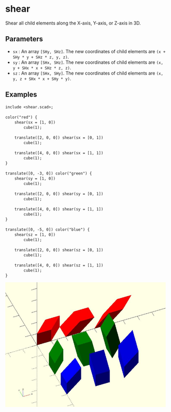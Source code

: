 # shear

Shear all child elements along the X-axis, Y-axis, or Z-axis in 3D.

## Parameters

- `sx` : An array `[SHy, SHz]`. The new coordinates of child elements are `(x + SHy * y + SHz * z, y, z)`.
- `sy` : An array `[SHx, SHz]`. The new coordinates of child elements are `(x, y + SHx * x + SHz * z, z)`.
- `sz` : An array `[SHx, SHy]`. The new coordinates of child elements are `(x, y, z + SHx * x + SHy * y)`.

## Examples

	include <shear.scad>;

	color("red") {
		shear(sx = [1, 0])
			cube(1);
			
		translate([2, 0, 0]) shear(sx = [0, 1])
			cube(1);
			
		translate([4, 0, 0]) shear(sx = [1, 1])
			cube(1);
	}

	translate([0, -3, 0]) color("green") {
		shear(sy = [1, 0])
			cube(1);
			
		translate([2, 0, 0]) shear(sy = [0, 1])
			cube(1);
			
		translate([4, 0, 0]) shear(sy = [1, 1])
			cube(1);
	}

	translate([0, -5, 0]) color("blue") {
		shear(sz = [1, 0])
			cube(1);
			
		translate([2, 0, 0]) shear(sz = [0, 1])
			cube(1);
			
		translate([4, 0, 0]) shear(sz = [1, 1])
			cube(1);
	}

![shear](images/lib-shear-1.JPG)

